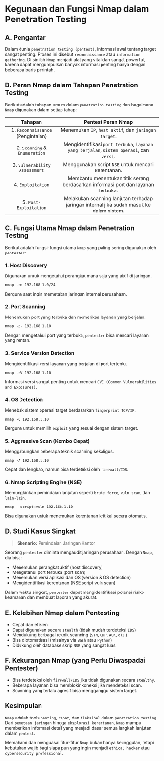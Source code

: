 # Kegunaan dan Fungsi Nmap dalam Penetration Testing

## A. Pengantar

Dalam dunia `penetration testing (pentest)`, informasi awal tentang target sangat penting. Proses ini disebut `reconnaissance` atau `information gathering`. Di sinilah `Nmap` menjadi alat yang vital dan sangat powerful, karena dapat mengumpulkan banyak informasi penting hanya dengan beberapa baris perintah.

## B. Peran Nmap dalam Tahapan Penetration Testing

Berikut adalah tahapan umum dalam `penetration testing` dan bagaimana `Nmap` digunakan dalam setiap tahap:

| Tahapan | Pentest	Peran Nmap |
|:--:|:--:|
| 1. `Reconnaissance` (Pengintaian)	| Menemukan `IP`, `host aktif`, dan `jaringan target`. |
| 2. `Scanning` & `Enumeration` | Mengidentifikasi `port terbuka`, `layanan yang berjalan`, `sistem operasi`, dan `versi`. |
| 3. `Vulnerability Assessment` | Menggunakan script `NSE` untuk mencari kerentanan. |
| 4. `Exploitation` | Membantu menentukan titik serang berdasarkan informasi port dan layanan terbuka. |
| 5. `Post-Exploitation` | Melakukan scanning lanjutan terhadap jaringan internal jika sudah masuk ke dalam sistem. |

## C. Fungsi Utama Nmap dalam Penetration Testing

Berikut adalah fungsi-fungsi utama `Nmap` yang paling sering digunakan oleh `pentester`:

### 1. Host Discovery

Digunakan untuk mengetahui perangkat mana saja yang aktif di jaringan.

```
nmap -sn 192.168.1.0/24
```

Berguna saat ingin memetakan jaringan internal perusahaan.

### 2. Port Scanning

Menemukan port yang terbuka dan memeriksa layanan yang berjalan.

```
nmap -p- 192.168.1.10
```

Dengan mengetahui port yang terbuka, `pentester` bisa mencari layanan yang rentan.

### 3. Service Version Detection

Mengidentifikasi versi layanan yang berjalan di port tertentu.

```
nmap -sV 192.168.1.10
```

Informasi versi sangat penting untuk mencari `CVE (Common Vulnerabilities and Exposures)`.

### 4. OS Detection

Menebak sistem operasi target berdasarkan `fingerprint TCP/IP`.

```
nmap -O 192.168.1.10
```

Berguna untuk memilih `exploit` yang sesuai dengan sistem target.

### 5. Aggressive Scan (Kombo Cepat)

Menggabungkan beberapa teknik scanning sekaligus.

```
nmap -A 192.168.1.10
```

Cepat dan lengkap, namun bisa terdeteksi oleh `firewall/IDS`.

### 6. Nmap Scripting Engine (NSE)

Memungkinkan pemindaian lanjutan seperti `brute force`, `vuln scan`, dan `lain-lain`.

```
nmap --script=vuln 192.168.1.10
```

Bisa digunakan untuk menemukan kerentanan kritikal secara otomatis.

## D. Studi Kasus Singkat

> **Skenario:** Pemindaian Jaringan Kantor

Seorang `pentester` diminta mengaudit jaringan perusahaan. Dengan `Nmap`, dia bisa:
- Menemukan perangkat aktif (host discovery)
- Mengetahui port terbuka (port scan)
- Menemukan versi aplikasi dan OS (version & OS detection)
- Mengidentifikasi kerentanan (NSE script vuln scan)

Dalam waktu singkat, `pentester` dapat mengidentifikasi potensi risiko keamanan dan membuat laporan yang akurat.

## E. Kelebihan Nmap dalam Pentesting
- Cepat dan efisien
- Dapat digunakan secara `stealth` (tidak mudah terdeteksi `IDS`)
- Mendukung berbagai teknik scanning (`SYN`, `UDP`, `ACK`, `dll`.)
- Bisa diotomatisasi (misalnya via `Bash` atau `Python`)
- Didukung oleh database skrip `NSE` yang sangat luas

## F. Kekurangan Nmap (yang Perlu Diwaspadai Pentester)
- Bisa terdeteksi oleh `firewall/IDS` jika tidak digunakan secara `stealthy`.
- Beberapa layanan bisa memblokir koneksi jika mendeteksi scan.
- Scanning yang terlalu agresif bisa mengganggu sistem target.

## Kesimpulan

`Nmap` adalah tools `penting`, `cepat`, dan `fleksibel` dalam `penetration testing`. Dari `pemetaan jaringan` hingga `eksplorasi kerentanan`, `Nmap` mampu memberikan informasi detail yang menjadi dasar semua langkah lanjutan dalam `pentest`.

Memahami dan menguasai fitur-fitur `Nmap` bukan hanya keunggulan, tetapi kebutuhan wajib bagi siapa pun yang ingin menjadi `ethical hacker` atau `cybersecurity professional`.
